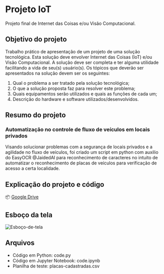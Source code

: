 # Projeto IoT
 Projeto final de Internet das Coisas e/ou Visão Computacional.

## Objetivo do projeto
Trabalho prático de apresentação de um projeto de uma solução tecnológica. Esta solução deve envolver Internet das Coisas (IoT) e/ou Visão Computacional. A solução deve ser completa e ter alguma utilidade facilitando a vida de seu(s) usuário(s). Os tópicos que deverão ser apresentados na solução devem ser os seguintes:

1. Qual o problema a ser tratado pela solução tecnológica;
2. O que a solução proposta faz para resolver este problema;
3. Quais equipamentos serão utilizados e quais as funções de cada um;
4. Descrição do hardware e software utilizados/desenvolvidos.

## Resumo do projeto
### Automatização no controle de fluxo de veículos em locais privados
Visando solucionar problemas com a segurança de locais privados e a agilidade no fluxo de veículos, foi criado um script em python com auxilio do EasyOCR @JaidedAI para reconhecimento de caracteres no intuito de automatizar o reconhecimento de placas de veículos para verificação de acesso a certa localidade.

## Explicação do projeto e código
📦 [Google Drive](https://drive.google.com/file/d/1ZsPRdFAD6hxc09mFp0dWI1GGJ6D7bx8T/view)

## Esboço da tela
![Esboço-de-tela](https://user-images.githubusercontent.com/71523376/158446661-30ce4984-a107-4619-be5d-09a7c227d525.png)

## Arquivos
- Código em Python: code.py
- Código em Jupyter Notebook: code.ipynb
- Planilha de teste: placas-cadastradas.csv
   
